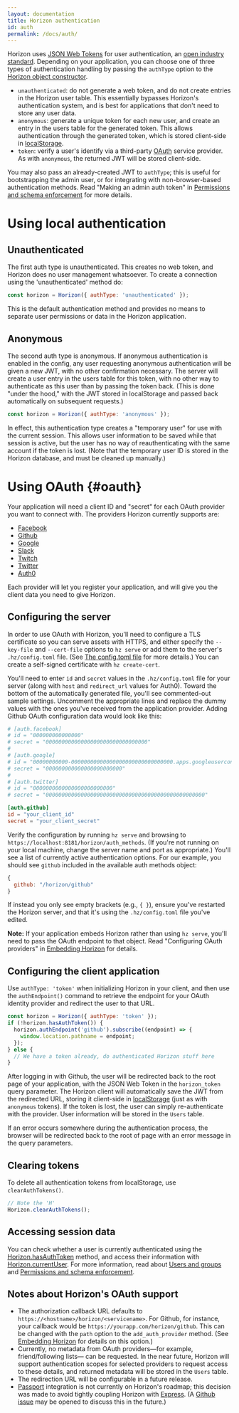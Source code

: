 ```yaml
---
layout: documentation
title: Horizon authentication
id: auth
permalink: /docs/auth/
---
```


Horizon uses [JSON Web Tokens][jwt] for user authentication, an [open industry standard][rfc7519]. Depending on your application, you can choose one of three types of authentication handling by passing the `authType` option to the [Horizon object constructor][hoc].

[jwt]:     https://jwt.io
[rfc7519]: https://tools.ietf.org/html/rfc7519 "RFC 7519: JSON Web Token (JWT)"
[hoc]:     /api/horizon/#constructor

* `unauthenticated`: do not generate a web token, and do not create entries in the Horizon user table. This essentially bypasses Horizon's authentication system, and is best for applications that don't need to store any user data.
* `anonymous`: generate a unique token for each new user, and create an entry in the users table for the generated token. This allows authentication through the generated token, which is stored client-side in [localStorage][ls].
* `token`: verify a user's identify via a third-party [OAuth][] service provider. As with `anonymous`, the returned JWT will be stored client-side.

[ls]:    https://developer.mozilla.org/en-US/docs/Web/API/Window/localStorage
[OAuth]: http://oauth.net

You may also pass an already-created JWT to `authType`; this is useful for bootstrapping the admin user, or for integrating with non-browser-based authentication methods. Read "Making an admin auth token" in [Permissions and schema enforcement][admin] for more details.

[admin]: /docs/permissions/#admin

# Using local authentication

## Unauthenticated

The first auth type is unauthenticated. This creates no web token, and Horizon does no user management whatsoever. To create a connection using the 'unauthenticated' method do:

```js
const horizon = Horizon({ authType: 'unauthenticated' });
```

This is the default authentication method and provides no means to separate user permissions or data in the Horizon application.

## Anonymous

The second auth type is anonymous. If anonymous authentication is enabled in the config, any user requesting anonymous authentication will be given a new JWT, with no other confirmation necessary. The server will create a user entry in the users table for this token, with no other way to authenticate as this user than by passing the token back. (This is done "under the hood," with the JWT stored in localStorage and passed back automatically on subsequent requests.)

```js
const horizon = Horizon({ authType: 'anonymous' });
```

In effect, this authentication type creates a "temporary user" for use with the current session. This allows user information to be saved while that session is active, but the user has no way of reauthenticating with the same account if the token is lost. (Note that the temporary user ID is stored in the Horizon database, and must be cleaned up manually.)

# Using OAuth {#oauth}

Your application will need a client ID and "secret" for each OAuth provider you want to connect with. The providers Horizon currently supports are:

* [Facebook](https://developers.facebook.com/apps/)
* [Github](https://github.com/settings/applications/new)
* [Google](https://console.developers.google.com/project)
* [Slack](https://api.slack.com/apps)
* [Twitch](https://www.twitch.tv/kraken/oauth2/clients/new)
* [Twitter](https://apps.twitter.com/app/new)
* [Auth0](https://auth0.com)

Each provider will let you register your application, and will give you the client data you need to give Horizon.

## Configuring the server

In order to use OAuth with Horizon, you'll need to configure a TLS certificate so you can serve assets with HTTPS, and either specify the `--key-file` and `--cert-file` options to `hz serve` or add them to the server's `.hz/config.toml` file. (See [The config.toml file][cf] for more details.) You can create a self-signed certificate with `hz create-cert`.

[cf]: /docs/configuration

You'll need to enter `id` and `secret` values in the `.hz/config.toml` file for your server (along with `host` and `redirect_url` values for Auth0). Toward the bottom of the automatically generated file, you'll see commented-out sample settings. Uncomment the appropriate lines and replace the dummy values with the ones you've received from the application provider. Adding Github OAuth configuration data would look like this:

```toml
# [auth.facebook]
# id = "000000000000000"
# secret = "00000000000000000000000000000000"
#
# [auth.google]
# id = "00000000000-00000000000000000000000000000000.apps.googleusercontent.com"
# secret = "000000000000000000000000"
#
# [auth.twitter]
# id = "0000000000000000000000000"
# secret = "00000000000000000000000000000000000000000000000000"

[auth.github]
id = "your_client_id"
secret = "your_client_secret"
```

Verify the configuration by running `hz serve` and browsing to `https://localhost:8181/horizon/auth_methods`. (If you're not running on your local machine, change the server name and port as appropriate.) You'll see a list of currently active authentication options. For our example, you should see `github` included in the available auth methods object:

```js
{
  github: "/horizon/github"
}
```

If instead you only see empty brackets (e.g., `{ }`), ensure you've restarted the Horizon server, and that it's using the `.hz/config.toml` file you've edited.

**Note:** If your application embeds Horizon rather than using `hz serve`, you'll need to pass the OAuth endpoint to that object. Read "Configuring OAuth providers" in [Embedding Horizon][eh] for details.

[eh]: /docs/embed

## Configuring the client application

Use `authType: 'token'` when initializing Horizon in your client, and then use the `authEndpoint()` command to retrieve the endpoint for your OAuth identity provider and redirect the user to that URL.

```js
const horizon = Horizon({ authType: 'token' });
if (!horizon.hasAuthToken()) {
  horizon.authEndpoint('github').subscribe((endpoint) => {
    window.location.pathname = endpoint;
  });
} else {
  // We have a token already, do authenticated Horizon stuff here
}
```

After logging in with Github, the user will be redirected back to the root page of your application, with the JSON Web Token in the `horizon_token` query parameter. The Horizon client will automatically save the JWT from the redirected URL, storing it client-side in [localStorage][ls] (just as with `anonymous` tokens). If the token is lost, the user can simply re-authenticate with the provider. User information will be stored in the `Users` table.

If an error occurs somewhere during the authentication process, the browser will be redirected back to the root of page with an error message in the query parameters.

## Clearing tokens

To delete all authentication tokens from localStorage, use `clearAuthTokens()`.

```js
// Note the 'H'
Horizon.clearAuthTokens();
```

## Accessing session data

You can check whether a user is currently authenticated using the [Horizon.hasAuthToken][ha] method, and access their information with [Horizon.currentUser][cu]. For more information, read about [Users and groups][ug] and [Permissions and schema enforcement][perm].

[ha]:   /api/horizon/#hasauthtoken
[cu]:   /api/horizon/#currentuser
[ug]:   /docs/users
[perm]: /docs/permissions

## Notes about Horizon's OAuth support

* The authorization callback URL defaults to `https://<hostname>/horizon/<servicename>`. For Github, for instance, your callback would be `https://yourapp.com/horizon/github`. This can be changed with the `path` option to the `add_auth_provider` method. (See [Embedding Horizon][eh] for details on this option.)
* Currently, no metadata from OAuth providers&mdash;for example, friend/following lists&mdash; can be requested. In the near future, Horizon will support authentication scopes for selected providers to request access to these details, and returned metadata will be stored in the `Users` table.
* The redirection URL will be configurable in a future release.
* [Passport][pp] integration is not currently on Horizon's roadmap; this decision was made to avoid tightly coupling Horizon with [Express][ex]. (A [Github issue][gi] may be opened to discuss this in the future.)

[pp]: http://passportjs.org
[ex]: http://expressjs.com
[gi]: https://github.com/rethinkdb/horizon/issues/new
[eh]: /docs/embed
